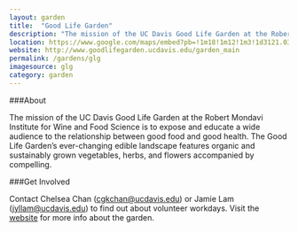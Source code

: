 ```yaml
---
layout: garden
title:  "Good Life Garden"
description: "The mission of the UC Davis Good Life Garden at the Robert Mondavi Institute for Wine and Food Science is to expose and educate a wide audience to the relationship between good food and good health."
location: https://www.google.com/maps/embed?pb=!1m18!1m12!1m3!1d3121.03871690371!2d-121.75276498466035!3d38.53287567962842!2m3!1f0!2f0!3f0!3m2!1i1024!2i768!4f13.1!3m3!1m2!1s0x0%3A0x0!2zMzjCsDMxJzU3LjIiTiAxMjHCsDQ1JzA0LjciVw!5e0!3m2!1sen!2sus!4v1459360334278
website: http://www.goodlifegarden.ucdavis.edu/garden_main
permalink: /gardens/glg
imagesource: glg
category: garden
---
```



###About

The mission of the UC Davis Good Life Garden at the Robert Mondavi Institute for Wine and Food Science is to expose and educate a wide audience to the relationship between good food and good health. The Good Life Garden’s ever-changing edible landscape features organic and sustainably grown vegetables, herbs, and flowers accompanied by compelling.


###Get Involved

Contact Chelsea Chan (cgkchan@ucdavis.edu) or Jamie Lam (jyllam@ucdavis.edu) to find out about volunteer workdays. Visit the [website](cgkchan@ucdavis.edu) for more info about the garden.

